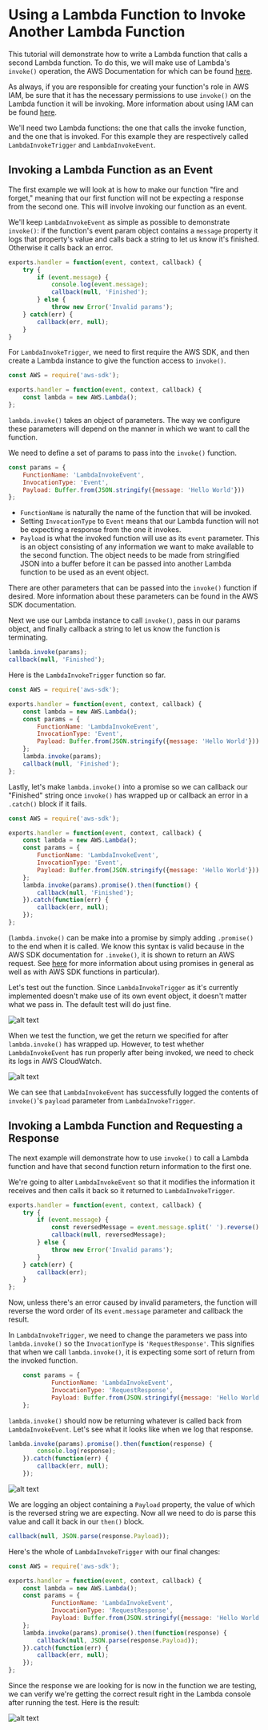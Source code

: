 # Using a Lambda Function to Invoke Another Lambda Function

This tutorial will demonstrate how to write a Lambda function that calls a second Lambda function. To do this, we will make use of Lambda's `invoke()` operation, the AWS Documentation for which can be found [here](https://docs.aws.amazon.com/AWSJavaScriptSDK/latest/AWS/Lambda.html#invoke-property).

As always, if you are responsible for creating your function's role in AWS IAM, be sure that it has the necessary permissions to use `invoke()` on the Lambda function it will be invoking. More information about using IAM can be found [here](../../introduction-to-aws/iam/iam.md).

We'll need two Lambda functions: the one that calls the invoke function, and the one that is invoked. For this example they are respectively called `LambdaInvokeTrigger` and `LambdaInvokeEvent`.

## Invoking a Lambda Function as an Event

The first example we will look at is how to make our function "fire and forget," meaning that our first function will not be expecting a response from the second one. This will involve invoking our function as an event.

 We'll keep `LambdaInvokeEvent` as simple as possible to demonstrate `invoke()`: if the function's event param object contains a `message` property it logs that property's value and calls back a string to let us know it's finished. Otherwise it calls back an error.

```javascript
exports.handler = function(event, context, callback) {
	try {
		if (event.message) {
			console.log(event.message);
			callback(null, 'Finished');
		} else {
			throw new Error('Invalid params');
	} catch(err) {
		callback(err, null);
	}
}
```

For `LambdaInvokeTrigger`, we need to first require the AWS SDK, and then create a Lambda instance to give the function access to `invoke()`.

```javascript
const AWS = require('aws-sdk');

exports.handler = function(event, context, callback) {
    const lambda = new AWS.Lambda();
};
```

`lambda.invoke()` takes an object of parameters. The way we configure these parameters will depend on the manner in which we want to call the function.

We need to define a set of params to pass into the `invoke()` function.

```javascript
const params = {
    FunctionName: 'LambdaInvokeEvent',
    InvocationType: 'Event',
    Payload: Buffer.from(JSON.stringify({message: 'Hello World'}))
};
```

* `FunctionName` is naturally the name of the function that will be invoked.
* Setting `InvocationType` to `Event` means that our Lambda function will not be expecting a response from the one it invokes.
* `Payload` is what the invoked function will use as its `event` parameter. This is an object consisting of any information we want to make available to the second function. The object needs to be made from stringified JSON into a buffer before it can be passed into another Lambda function to be used as an event object.

There are other parameters that can be passed into the `invoke()` function if desired. More information about these parameters can be found in the AWS SDK documentation.

Next we use our Lambda instance to call `invoke()`, pass in our params object, and finally callback a string to let us know the function is terminating.

```javascript
lambda.invoke(params);
callback(null, 'Finished');
```

Here is the `LambdaInvokeTrigger` function so far.

```javascript
const AWS = require('aws-sdk');

exports.handler = function(event, context, callback) {
    const lambda = new AWS.Lambda();
    const params = {
        FunctionName: 'LambdaInvokeEvent',
        InvocationType: 'Event',
	    Payload: Buffer.from(JSON.stringify({message: 'Hello World'}))
    };
    lambda.invoke(params);
    callback(null, 'Finished');
};
```

Lastly, let's make `lambda.invoke()` into a promise so we can callback our "Finished" string once `invoke()` has wrapped up or callback an error in a `.catch()` block if it fails.

```javascript
const AWS = require('aws-sdk');

exports.handler = function(event, context, callback) {
    const lambda = new AWS.Lambda();
	const params = {
		FunctionName: 'LambdaInvokeEvent',
		InvocationType: 'Event',
		Payload: Buffer.from(JSON.stringify({message: 'Hello World'}))
	};
    lambda.invoke(params).promise().then(function() {
		callback(null, 'Finished');
	}).catch(function(err) {
		callback(err, null);
	});
};
```

(`lambda.invoke()` can be make into a promise by simply adding `.promise()` to the end when it is called. We know this syntax is valid because in the AWS SDK documentation for `.invoke()`, it is shown to return an AWS request. See [here](../../../languages/javascript-promises/javascript-promises.md) for more information about using promises in general as well as with AWS SDK functions in particular).

Let's test out the function. Since `LambdaInvokeTrigger` as it's currently implemented doesn't make use of its own event object, it doesn't matter what we pass in. The default test will do just fine.

![alt text](images/1.png)

When we test the function, we get the return we specified for after `lambda.invoke()` has wrapped up. However, to test whether `LambdaInvokeEvent` has run properly after being invoked, we need to check its logs in AWS CloudWatch.

![alt text](images/2.png)

We can see that `LambdaInvokeEvent` has successfully logged the contents of `invoke()`'s `payload` parameter from `LambdaInvokeTrigger`.

## Invoking a Lambda Function and Requesting a Response

The next example will demonstrate how to use `invoke()` to call a Lambda function and have that second function return information to the first one.

We're going to alter `LambdaInvokeEvent` so that it modifies the information it receives and then calls it back so it returned to `LambdaInvokeTrigger`.

```javascript
exports.handler = function(event, context, callback) {
    try {
        if (event.message) {
            const reversedMessage = event.message.split(' ').reverse().join(' ');
            callback(null, reversedMessage);
        } else {
            throw new Error('Invalid params');
        }
    } catch(err) {
        callback(err);
    }
};
```

Now, unless there's an error caused by invalid parameters, the function will reverse the word order of its `event.message` parameter and callback the result.

In `LambdaInvokeTrigger`, we need to change the parameters we pass into `lambda.invoke()` so the `InvocationType` is `'RequestResponse'`. This signifies that when we call `lambda.invoke()`, it is expecting some sort of return from the invoked function.

```javascript
    const params = {
            FunctionName: 'LambdaInvokeEvent',
            InvocationType: 'RequestResponse',
    	    Payload: Buffer.from(JSON.stringify({message: 'Hello World'}))
    };
```

`lambda.invoke()` should now be returning whatever is called back from `LambdaInvokeEvent`. Let's see what it looks like when we log that response.

```javascript
lambda.invoke(params).promise().then(function(response) {
        console.log(response);
    }).catch(function(err) {
        callback(err, null);
    });
```

![alt text](images/3.png)

We are logging an object containing a `Payload` property, the value of which is the reversed string we are expecting. Now all we need to do is parse this value and call it back in our `then()` block.

```javascript
callback(null, JSON.parse(response.Payload));
```

Here's the whole of `LambdaInvokeTrigger` with our final changes:

```javascript
const AWS = require('aws-sdk');

exports.handler = function(event, context, callback) {
    const lambda = new AWS.Lambda();
    const params = {
            FunctionName: 'LambdaInvokeEvent',
            InvocationType: 'RequestResponse',
    	    Payload: Buffer.from(JSON.stringify({message: 'Hello World'}))
    };
    lambda.invoke(params).promise().then(function(response) {
        callback(null, JSON.parse(response.Payload));
    }).catch(function(err) {
        callback(err, null);
    });
};
```

Since the response we are looking for is now in the function we are testing, we can verify we're getting the correct result right in the Lambda console after running the test. Here is the result:

![alt text](images/4.png)
